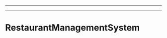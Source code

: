 -------------------------------
----------------------------------------------------------------------------------------------------
# RestaurantManagementSystem
